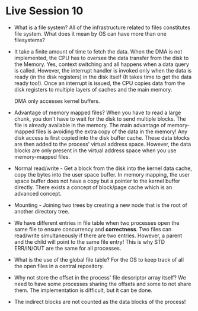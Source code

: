 # Live Session 10

- What is a file system? All of the infrastructure related to files constitutes file system. What does it mean by OS can have more than one filesystems?

- It take a finite amount of time to fetch the data. When the DMA is not implemented, the CPU has to oversee the data transfer from the disk to the Memory. Yes, context switching and all happens when a data query is called. However, the interrupt handler is invoked only when the data is ready (in the disk registers) in the disk itself (It takes time to get the data ready too!). Once an interrupt is issued, the CPU copies data from the disk registers to multiple layers of caches and the main memory.

  DMA only accesses kernel buffers.

- Advantage of memory mapped files? When you have to read a large chunk, you don't have to wait for the disk to send multiple blocks. The file is already available in the memory. The main advantage of memory-mapped files is avoiding the extra copy of the data in the memory! Any disk access is first copied into the disk buffer cache. These data blocks are then added to the process' virtual address space. However, the data blocks are only present in the virtual address space when you use memory-mapped files.

- Normal read/write - Get a block from the disk into the kernel data cache, copy the bytes into the user space buffer. In memory mapping, the user space buffer does not have a copy but a pointer to the kernel buffer directly. There exists a concept of block/page cache which is an advanced concept. 

- Mounting - Joining two trees by creating a new node that is the root of another directory tree.

- We have different entries in file table when two processes open the same file to ensure concurrency and **correctness**. Two files can read/write simultaneously if there are two entries. However, a parent and the child will point to the same file entry! This is why STD ERR/IN/OUT are the same for all processes.

- What is the use of the global file table? For the OS to keep track of all the open files in a central repository.

- Why not store the offset in the process' file descriptor array itself? We need to have some processes sharing the offsets and some to not share them. The implementation is difficult, but it can be done.

- The indirect blocks are not counted as the data blocks of the process!